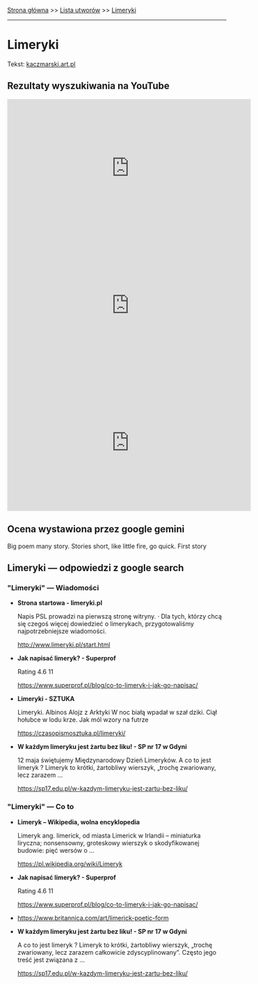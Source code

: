 [Strona główna](../index.md) >> [Lista utworów](../list.md) >> [Limeryki](256.md)

---

# Limeryki

Tekst: [kaczmarski.art.pl](https://www.kaczmarski.art.pl/tworczosc/wiersze/limeryki/)

## Rezultaty wyszukiwania na YouTube

<iframe width="560" height="315" src="https://www.youtube.com/embed/v_prmpdiZlM?si=IdontcarewhotheIRSsendsImnotpayingtaxes" title="YouTube video player" frameborder="0" allow="accelerometer; autoplay; clipboard-write; encrypted-media; gyroscope; picture-in-picture; web-share" referrerpolicy="strict-origin-when-cross-origin" allowfullscreen></iframe>

<iframe width="560" height="315" src="https://www.youtube.com/embed/_TBFeSettOI?si=IdontcarewhotheIRSsendsImnotpayingtaxes" title="YouTube video player" frameborder="0" allow="accelerometer; autoplay; clipboard-write; encrypted-media; gyroscope; picture-in-picture; web-share" referrerpolicy="strict-origin-when-cross-origin" allowfullscreen></iframe>

<iframe width="560" height="315" src="https://www.youtube.com/embed/EpiAoOImJ8k?si=IdontcarewhotheIRSsendsImnotpayingtaxes" title="YouTube video player" frameborder="0" allow="accelerometer; autoplay; clipboard-write; encrypted-media; gyroscope; picture-in-picture; web-share" referrerpolicy="strict-origin-when-cross-origin" allowfullscreen></iframe>

## Ocena wystawiona przez google gemini

Big poem many story. Stories short, like little fire, go quick. First story

## Limeryki — odpowiedzi z google search

### "Limeryki" — Wiadomości

- **Strona startowa - limeryki.pl**

    Napis PSL prowadzi na pierwszą stronę witryny. · Dla tych, którzy chcą się czegoś więcej dowiedzieć o limerykach, przygotowaliśmy najpotrzebniejsze wiadomości. 

   <http://www.limeryki.pl/start.html>
- **Jak napisać limeryk? - Superprof**

    Rating   4.6  11   

   <https://www.superprof.pl/blog/co-to-limeryk-i-jak-go-napisac/>
- **Limeryki - SZTUKA**

    Limeryki. Albinos Alojz z Arktyki W noc białą wpadał w szał dziki. Ciął hołubce w lodu krze. Jak mól wzory na futrze 

   <https://czasopismosztuka.pl/limeryki/>
- **W każdym limeryku jest żartu bez liku! - SP nr 17 w Gdyni**

    12 maja świętujemy Międzynarodowy Dzień Limeryków. A co to jest limeryk ? Limeryk to krótki, żartobliwy wierszyk, „trochę zwariowany, lecz zarazem ... 

   <https://sp17.edu.pl/w-kazdym-limeryku-jest-zartu-bez-liku/>

### "Limeryki" — Co to

- **Limeryk – Wikipedia, wolna encyklopedia**

    Limeryk ang. limerick, od miasta Limerick w Irlandii – miniaturka liryczna; nonsensowny, groteskowy wierszyk o skodyfikowanej budowie: pięć wersów o ... 

   <https://pl.wikipedia.org/wiki/Limeryk>
- **Jak napisać limeryk? - Superprof**

    Rating   4.6  11   

   <https://www.superprof.pl/blog/co-to-limeryk-i-jak-go-napisac/>
- <https://www.britannica.com/art/limerick-poetic-form>
- **W każdym limeryku jest żartu bez liku! - SP nr 17 w Gdyni**

    A co to jest limeryk ? Limeryk to krótki, żartobliwy wierszyk, „trochę zwariowany, lecz zarazem całkowicie zdyscyplinowany”. Często jego treść jest związana z ... 

   <https://sp17.edu.pl/w-kazdym-limeryku-jest-zartu-bez-liku/>

